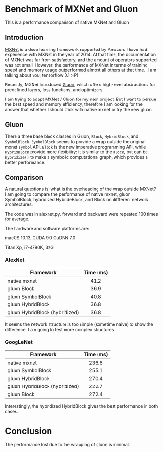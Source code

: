 # Benchmark of MXNet and Gluon
This is a performance comparison of native MXNet and Gluon

## Introduction

[MXNet](https://mxnet.incubator.apache.org) is a deep learning framework supported by Amazon. I have had experience with MXNet in the year of 2014. At that time, the documentation of MXNet was far from satisfactory, and the amount of operators supported was not small. However, the performance of MXNet in terms of training speed and memory usage outperformed almost all others at that time. (I am talking about you, tensorflow 0.1 :-P)

Recently, MXNet introduced [Gluon](http://gluon.mxnet.io/index.html), which offers high-level abstractions for predefined layers, loss functions, and optimizers. 

I am trying to adapt MXNet / Gluon for my next project. But I want to persue the best speed and memory efficiency, therefore I am looking for the answer that whether I should stick with native mxnet or try the new gluon
## Gluon

 There a three base block classes in Gluon, `Block`, `HybridBlock`, and `SymbolBlock`. `SymbolBlock` seems to provide a wrap outside the original mxnet `symbol` API. `Block` is the new imperative programming API, while `HybridBlock` provide more flexibility: it is similar to the `Block`, but can be `hybridize()` to make a symbolic computational graph, which provides a better performance.
 
 
## Comparison

A natural questions is, what is the overheading of the wrap outside MXNet? I am going to compare the performance of native mxnet, gluon SymbolBlock, hybridized HybrideBlock, and Block on diffferent network architectures.

The code was in alexnet.py. forward and backward were repeated 100 times for average.

The hardware and software platforms are:

macOS 10.13, CUDA 9.0 CuDNN 7.0

Titan Xp, i7-4790K, 32G

### AlexNet

|Framework      | Time (ms)         | 
| ------------- |:-------------:|
| native mxnet      | 41.2 | 
| gluon Block  | 36.9     | 
| gluon SymbolBlock     | 40.8      |  
| gluon HybridBlock  | 36.8     | 
| gluon HybridBlock (hybridized)    | 36.8     |  

 
It seems the network structure is too simple (sometime naive) to show the difference. I am going to test more complex structures.

### GoogLeNet

|Framework      | Time (ms)         | 
| ------------- |:-------------:|
| native mxnet      | 236.6 | 
| gluon SymbolBlock     | 255.1     |  
| gluon HybridBlock  | 270.4    | 
| gluon HybridBlock (hybridized)    | 222.7     |  
| gluon Block  |  272.4 | 
 
Interestingly, the hybridized HybridBlock gives the best performance in both cases.

# Conclusion

 The performance lost due to the wrapping of gluon is minimal.